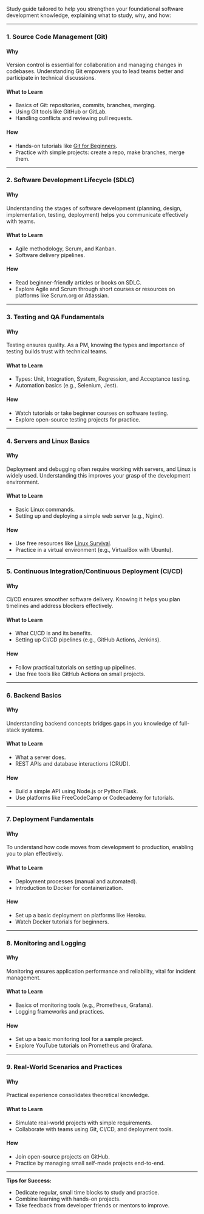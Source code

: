 Study guide tailored to help you strengthen your foundational software development knowledge, explaining what to study, why, and how:

---

### **1. Source Code Management (Git)**
#### **Why**
Version control is essential for collaboration and managing changes in codebases. Understanding Git empowers you to lead teams better and participate in technical discussions.
#### **What to Learn**
- Basics of Git: repositories, commits, branches, merging.
- Using Git tools like GitHub or GitLab.
- Handling conflicts and reviewing pull requests.
#### **How**
- Hands-on tutorials like [Git for Beginners](https://www.atlassian.com/git/tutorials).
- Practice with simple projects: create a repo, make branches, merge them.

---

### **2. Software Development Lifecycle (SDLC)**
#### **Why**
Understanding the stages of software development (planning, design, implementation, testing, deployment) helps you communicate effectively with teams.
#### **What to Learn**
- Agile methodology, Scrum, and Kanban.
- Software delivery pipelines.
#### **How**
- Read beginner-friendly articles or books on SDLC.
- Explore Agile and Scrum through short courses or resources on platforms like Scrum.org or Atlassian.

---

### **3. Testing and QA Fundamentals**
#### **Why**
Testing ensures quality. As a PM, knowing the types and importance of testing builds trust with technical teams.
#### **What to Learn**
- Types: Unit, Integration, System, Regression, and Acceptance testing.
- Automation basics (e.g., Selenium, Jest).
#### **How**
- Watch tutorials or take beginner courses on software testing.
- Explore open-source testing projects for practice.

---

### **4. Servers and Linux Basics**
#### **Why**
Deployment and debugging often require working with servers, and Linux is widely used. Understanding this improves your grasp of the development environment.
#### **What to Learn**
- Basic Linux commands.
- Setting up and deploying a simple web server (e.g., Nginx).
#### **How**
- Use free resources like [Linux Survival](https://linuxsurvival.com).
- Practice in a virtual environment (e.g., VirtualBox with Ubuntu).

---

### **5. Continuous Integration/Continuous Deployment (CI/CD)**
#### **Why**
CI/CD ensures smoother software delivery. Knowing it helps you plan timelines and address blockers effectively.
#### **What to Learn**
- What CI/CD is and its benefits.
- Setting up CI/CD pipelines (e.g., GitHub Actions, Jenkins).
#### **How**
- Follow practical tutorials on setting up pipelines.
- Use free tools like GitHub Actions on small projects.

---

### **6. Backend Basics**
#### **Why**
Understanding backend concepts bridges gaps in you knowledge of full-stack systems.
#### **What to Learn**
- What a server does.
- REST APIs and database interactions (CRUD).
#### **How**
- Build a simple API using Node.js or Python Flask.
- Use platforms like FreeCodeCamp or Codecademy for tutorials.

---

### **7. Deployment Fundamentals**
#### **Why**
To understand how code moves from development to production, enabling you to plan effectively.
#### **What to Learn**
- Deployment processes (manual and automated).
- Introduction to Docker for containerization.
#### **How**
- Set up a basic deployment on platforms like Heroku.
- Watch Docker tutorials for beginners.

---

### **8. Monitoring and Logging**
#### **Why**
Monitoring ensures application performance and reliability, vital for incident management.
#### **What to Learn**
- Basics of monitoring tools (e.g., Prometheus, Grafana).
- Logging frameworks and practices.
#### **How**
- Set up a basic monitoring tool for a sample project.
- Explore YouTube tutorials on Prometheus and Grafana.

---

### **9. Real-World Scenarios and Practices**
#### **Why**
Practical experience consolidates theoretical knowledge.
#### **What to Learn**
- Simulate real-world projects with simple requirements.
- Collaborate with teams using Git, CI/CD, and deployment tools.
#### **How**
- Join open-source projects on GitHub.
- Practice by managing small self-made projects end-to-end.

---

**Tips for Success:**
- Dedicate regular, small time blocks to study and practice.
- Combine learning with hands-on projects.
- Take feedback from developer friends or mentors to improve.